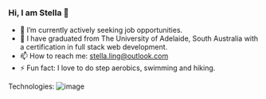 ### Hi, I am Stella 👋


- 🔭 I’m currently actively seeking job opportunities.
- 🌱 I have graduated from The University of Adelaide, South Australia with a certification in full stack web development.
- 📫 How to reach me: stella.ling@outlook.com
- ⚡ Fun fact: I love to do step aerobics, swimming and hiking.

Technologies:
![image](https://user-images.githubusercontent.com/98439836/189519763-23cdd910-255d-4a41-9879-3ea491f684c6.png)
